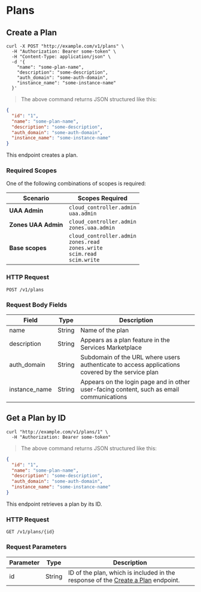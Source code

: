 # Plans

## Create a Plan

```shell
curl -X POST "http://example.com/v1/plans" \
  -H "Authorization: Bearer some-token" \
  -H "Content-Type: application/json" \
  -d '{
    "name": "some-plan-name",
    "description": "some-description",
    "auth_domain": "some-auth-domain",
    "instance_name": "some-instance-name"
  }'
```

> The above command returns JSON structured like this:

```json
{
  "id": "1",
  "name": "some-plan-name",
  "description": "some-description",
  "auth_domain": "some-auth-domain",
  "instance_name": "some-instance-name"
}
```

This endpoint creates a plan.

### Required Scopes
One of the following combinations of scopes is required:

Scenario             | Scopes Required
-------------------- | -----
**UAA Admin**        | `cloud_controller.admin` <br> `uaa.admin`
**Zones UAA Admin**  | `cloud_controller.admin` <br> `zones.uaa.admin`
**Base scopes**      | `cloud_controller.admin` <br> `zones.read` <br> `zones.write` <br> `scim.read` <br> `scim.write` 

### HTTP Request

`POST /v1/plans`

### Request Body Fields

Field | Type | Description
--------- | ------- | -----------
name | String | Name of the plan
description | String | Appears as a plan feature in the Services Marketplace
auth_domain | String | Subdomain of the URL where users authenticate to access applications covered by the service plan
instance_name | String | Appears on the login page and in other user-facing content, such as email communications

## Get a Plan by ID

```shell
curl "http://example.com/v1/plans/1" \
  -H "Authorization: Bearer some-token"
```

> The above command returns JSON structured like this:

```json
{
  "id": "1",
  "name": "some-plan-name",
  "description": "some-description",
  "auth_domain": "some-auth-domain",
  "instance_name": "some-instance-name"
}
```

This endpoint retrieves a plan by its ID.

### HTTP Request

`GET /v1/plans/{id}`

### Request Parameters

Parameter | Type | Description
--------- | ------- | -----------
id | String | ID of the plan, which is included in the response of the [Create a Plan](#create-a-plan) endpoint.

